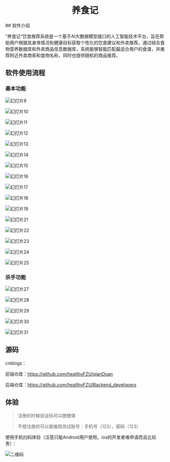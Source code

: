 <h1 style="text-align: center;">养食记</h1>
## 软件介绍

“养食记”饮食推荐系统是一个基于AI大数据模型接口的人工智能技术平台，旨在帮助用户根据其身体情况和健康目标获取个性化的饮食建议和外卖推荐。通过结合食物营养数据库和外卖商品信息数据库，系统能够智能匹配最适合用户的食谱，并推荐附近外卖商家和食物名称，同时也提供随机的商品推荐。

## 软件使用流程

### 基本功能

![幻灯片9](C:\Users\starry\Desktop\class\software\homework\beta冲刺\github\image\sale\幻灯片9.jpg)

![幻灯片10](C:\Users\starry\Desktop\class\software\homework\beta冲刺\github\image\sale\幻灯片10.jpg)

![幻灯片11](C:\Users\starry\Desktop\class\software\homework\beta冲刺\github\image\sale\幻灯片11.jpg)

![幻灯片12](C:\Users\starry\Desktop\class\software\homework\beta冲刺\github\image\sale\幻灯片12.jpg)

![幻灯片13](C:\Users\starry\Desktop\class\software\homework\beta冲刺\github\image\sale\幻灯片13.jpg)

![幻灯片14](C:\Users\starry\Desktop\class\software\homework\beta冲刺\github\image\sale\幻灯片14.jpg)

![幻灯片15](C:\Users\starry\Desktop\class\software\homework\beta冲刺\github\image\sale\幻灯片15.jpg)

![幻灯片16](C:\Users\starry\Desktop\class\software\homework\beta冲刺\github\image\sale\幻灯片16.jpg)

![幻灯片17](C:\Users\starry\Desktop\class\software\homework\beta冲刺\github\image\sale\幻灯片17.jpg)

![幻灯片18](C:\Users\starry\Desktop\class\software\homework\beta冲刺\github\image\sale\幻灯片18.jpg)

![幻灯片19](C:\Users\starry\Desktop\class\software\homework\beta冲刺\github\image\sale\幻灯片19.jpg)

![幻灯片21](C:\Users\starry\Desktop\class\software\homework\beta冲刺\github\image\sale\幻灯片21.jpg)

![幻灯片22](C:\Users\starry\Desktop\class\software\homework\beta冲刺\github\image\sale\幻灯片22.jpg)

![幻灯片23](C:\Users\starry\Desktop\class\software\homework\beta冲刺\github\image\sale\幻灯片23.jpg)

![幻灯片24](C:\Users\starry\Desktop\class\software\homework\beta冲刺\github\image\sale\幻灯片24.jpg)

![幻灯片25](C:\Users\starry\Desktop\class\software\homework\beta冲刺\github\image\sale\幻灯片25.jpg)

### 杀手功能

![幻灯片27](C:\Users\starry\Desktop\class\software\homework\beta冲刺\github\image\sale\幻灯片27.jpg)

![幻灯片28](C:\Users\starry\Desktop\class\software\homework\beta冲刺\github\image\sale\幻灯片28.jpg)

![幻灯片29](C:\Users\starry\Desktop\class\software\homework\beta冲刺\github\image\sale\幻灯片29.jpg)

![幻灯片30](C:\Users\starry\Desktop\class\software\homework\beta冲刺\github\image\sale\幻灯片30.jpg)

![幻灯片31](C:\Users\starry\Desktop\class\software\homework\beta冲刺\github\image\sale\幻灯片31.jpg)

## 源码

cnblogs：

前端仓库：https://github.com/healthyFZU/qianDuan

后端仓库：https://github.com/healthyFZU/Backend_developers

## 体验

> 注册的时候验证码可以随便填
>
> 不想注册的可以直接用测试账号：手机号（123），密码（123）

使用手机扫码体验（注意只能Android用户使用，ios的开发者难申请而且比较贵）：

![二维码](C:\Users\starry\Desktop\class\software\homework\beta冲刺\github\image\二维码.png)
